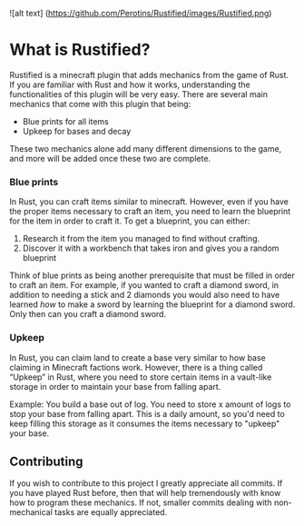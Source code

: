 ![alt text] (https://github.com/Perotins/Rustified/images/Rustified.png)

# What is Rustified?
Rustified is a minecraft plugin that adds mechanics from the game of Rust. If you are familiar with Rust and how it works, understanding the functionalities of this
plugin will be very easy. There are several main mechanics that come with this plugin that being:

- Blue prints for all items
- Upkeep for bases and decay


These two mechanics alone add many different dimensions to the game, and more will be added once these two are complete.

### Blue prints
In Rust, you can craft items similar to minecraft. However, even if you have the proper items necessary to craft an item, you need to learn the blueprint for the item in order to craft it. To get a blueprint, you can either:

1. Research it from the item you managed to find without crafting.
2. Discover it with a workbench that takes iron and gives you a random blueprint

Think of blue prints as being another prerequisite that must be filled in order to craft an item. For example, if you wanted to craft a diamond sword, in addition to needing a stick and 2 diamonds you would also need to have learned *how* to make a sword by learning the blueprint for a diamond sword. Only then can you craft a diamond sword.

### Upkeep

In Rust, you can claim land to create a base very similar to how base claiming in Minecraft factions work. However, there is a thing called “Upkeep” in Rust, where you need to store certain items in a vault-like storage in order to maintain your base from falling apart.

Example: You build a base out of log. You need to store x amount of logs to stop your base from falling apart. This is a daily amount, so you'd need to keep filling this storage as it consumes the items necessary to "upkeep" your base.


## Contributing
If you wish to contribute to this project I greatly appreciate all commits. If you have played Rust before, then that will help tremendously with know how to program these mechanics. If not, smaller commits dealing with non-mechanical tasks are equally appreciated.